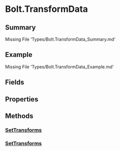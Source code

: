 # Bolt.TransformData
## Summary
Missing File 'Types/Bolt.TransformData_Summary.md'
## Example
Missing File 'Types/Bolt.TransformData_Example.md'
## Fields
## Properties
## Methods
### [SetTransforms](Types/Bolt.TransformData/M/SetTransforms.md)
### [SetTransforms](Types/Bolt.TransformData/M/SetTransforms.md)
